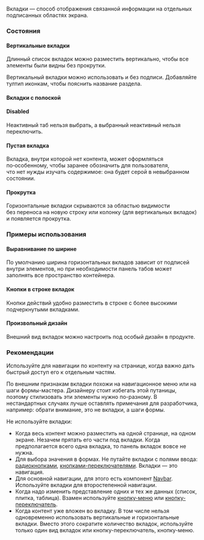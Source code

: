 Вкладки — способ отображения связанной информации на отдельных подписанных областях экрана.

<!-- example(tabs-overview) -->

### Состояния

#### Вертикальные вкладки

Длинный список вкладок можно разместить вертикально, чтобы все элементы были видны без прокрутки.

<!-- example(tabs-vertical) -->

Вертикальный вкладки можно использовать и без подписи. Добавляйте тултип иконкам, чтобы пояснить название раздела.

<!-- example(tabs-vertical-icons) -->

#### Вкладки с полоской

<!-- example(tabs-underlined) -->

#### Disabled

Неактивный таб нельзя выбрать, а выбранный неактивный нельзя переключить.

<!-- example(tabs-disabled) -->

#### Пустая вкладка

Вкладка, внутри которой нет контента, может оформляться по‑особенному, чтобы заранее обозначить для пользователя, что нет нужды изучать содержимое: она будет серой в невыбранном состоянии.

<!-- example(tabs-empty) -->

#### Прокрутка

Горизонтальные вкладки скрываются за областью видимости без переноса на новую строку или колонку (для вертикальных вкладок) и появляется прокрутка.

<!-- example(tabs-with-scroll) -->

### Примеры использования

#### Выравнивание по ширине

По умолчанию ширина горизонтальных вкладов зависит от подписей внутри элементов, но при необходимости панель табов может заполнять все пространство контейнера.

<!-- example(tabs-stretch) -->

#### Кнопки в строке вкладок

Кнопки действий удобно разместить в строке с более высокими подчеркнутыми вкладками.

<!-- example(tabs-actionbar) -->

#### Произвольный дизайн

Внешний вид вкладок можно настроить под особый дизайн в продукте.

<!-- example(tabs-custom) -->

### Рекомендации

Используйте для навигации по контенту на странице, когда важно дать быстрый доступ его к отдельным частям.

По внешним признакам вкладки похожи на навигационное меню или на шаги формы-мастера. Дизайнеру стоит избегать этой путаницы, поэтому стилизовать эти элементы нужно по-разному. В нестандартных случаях лучше оставлять примечания для разработчика, например: обрати внимание, это не вкладки, а шаги формы.

Не используйте вкладки:

-   Когда весь контент можно разместить на одной странице, на одном экране. Незачем прятать его части под вкладки. Когда предполагается всего одна вкладка, то панель вкладок вовсе не нужна.
-   Для выбора значения в формах. Не путайте вкладки с полями ввода: [радиокнопками](/components/radio), [кнопками-переключателями](/components/button-toggle). Вкладки — это навигация.
-   Для основной навигации, для этого есть компонент [Navbar](/components/navbar). Используйте вкладки для второстепенной навигации.
-   Когда надо изменить представление одних и тех же данных (список, плитка, таблица). Взамен используйте [кнопку-меню](/components/dropdown) или [кнопку-переключатель](/components/button-toggle).
-   Когда контент уже вложен во вкладку. В том числе нельзя одновременно использовать вертикальные и горизонтальные вкладки. Вместо этого сократите количество вкладок, используйте только один вид вкладок или кнопку-переключатель, кнопку-меню.
